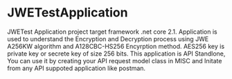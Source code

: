 # JWETestApplication
JWETest Application project target framework .net core 2.1.
Application  is used to understand the Encryption and Decryption process using JWE A256KW algorithm and A128CBC-HS256 Encyrption method.
AES256 key is private key or secrete key of size 256 bits.
This application is API Standlone, You can use it by creating your API request model class in MISC and Initate from  any API suppoted application like postman.
